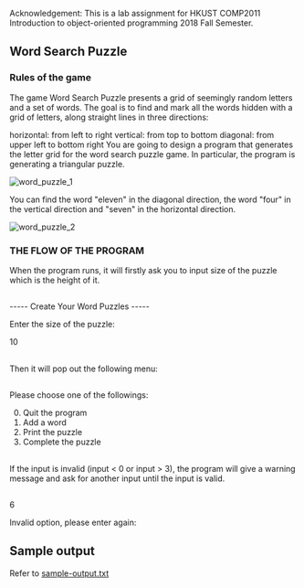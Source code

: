 Acknowledgement: This is a lab assignment for HKUST COMP2011 Introduction to object-oriented programming 2018 Fall Semester.

## Word Search Puzzle
### Rules of the game
The game Word Search Puzzle presents a grid of seemingly random letters and a set of words. The goal is to find and mark all the words hidden with a grid of letters, along straight lines in three directions:

horizontal: from left to right
vertical: from top to bottom
diagonal: from upper left to bottom right
You are going to design a program that generates the letter grid for the word search puzzle game. In particular, the program is generating a triangular puzzle.

![word_puzzle_1](https://user-images.githubusercontent.com/42372844/49652664-a0be3780-fa6d-11e8-9750-54459c479d47.PNG)

You can find the word "eleven" in the diagonal direction, the word "four" in the vertical direction and "seven" in the horizontal direction.

![word_puzzle_2](https://user-images.githubusercontent.com/42372844/49652680-b9c6e880-fa6d-11e8-962b-17a6fb1fb8cf.PNG)

### THE FLOW OF THE PROGRAM

When the program runs, it will firstly ask you to input size of the puzzle which is the height of it.

## 
----- Create Your Word Puzzles -----

Enter the size of the puzzle:

10
## 

Then it will pop out the following menu:
## 

Please choose one of the followings:

0. Quit the program
1. Add a word
2. Print the puzzle
3. Complete the puzzle
##

If the input is invalid (input < 0 or input > 3), the program will give a warning message and ask for another input until the input is valid.
##
6

Invalid option, please enter again:
## Sample output
Refer to [sample-output.txt](https://github.com/hdb30/cpp-practice/blob/master/Problem-2-Word-Search-puzzle/Sample-output.txt)
